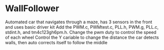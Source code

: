 # WallFollower
Automated car that navigates through a maze, has 3 sensors in the front and uses basic driver kit
Add the PWM.c, PWMtest.c, PLL.h, PWM.g, PLL.c, stdint.h, and tm4c123gh6pm.h. Change the pwm duty to control the speed of each wheel
Control the Y cariable to change the distance the car detects walls, then auto corrects itself to follow the middle
